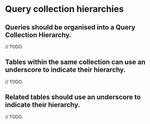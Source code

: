 # Query collection hierarchies

## Queries should be organised into a Query Collection Hierarchy.

// TODO.

## Tables within the same collection can use an underscore to indicate their hierarchy.

// TODO.

## Related tables should use an underscore to indicate their hierarchy.

// TODO.
